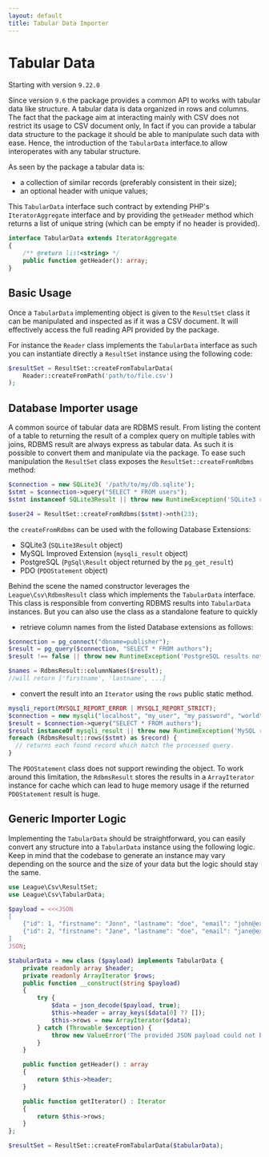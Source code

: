 ```yaml
---
layout: default
title: Tabular Data Importer
---
```


# Tabular Data

<p class="message-notice">Starting with version <code>9.22.0</code></p>

Since version `9.6` the package provides a common API to works with tabular data like structure. A tabular data
is data organized in rows and columns. The fact that the package aim at interacting mainly with CSV does not
restrict its usage to CSV document only, In fact if you can provide a tabular data structure to the package
it should be able to manipulate such data with ease. Hence, the introduction of the `TabularData` interface.to allow
interoperates with any tabular structure.

As seen by the package a tabular data is:

- a collection of similar records (preferably consistent in their size);
- an optional header with unique values;

This `TabularData` interface such contract by extending PHP's `IteratorAggregate` interface and by providing the
`getHeader` method which returns a list of unique string (which can be empty if no header is provided).

```php
interface TabularData extends IteratorAggregate
{
    /** @return list<string> */
    public function getHeader(): array;
}
```

## Basic Usage

Once a `TabularData` implementing object is given to the `ResultSet` class it can be manipulated and inspected as if
it was a CSV document. It will effectively access the full reading API provided by the package.

For instance the `Reader` class  implements the `TabularData` interface as such you can instantiate directly
a `ResultSet` instance using the following code:

```php
$resultSet = ResultSet::createFromTabularData(
    Reader::createFromPath('path/to/file.csv')
);
```

## Database Importer usage

A common source of tabular data are RDBMS result. From listing the content of a table to returning the result of
a complex query on multiple tables with joins, RDBMS result are always express as tabular data. As such it is possible
to convert them and manipulate via the package. To ease such manipulation the `ResultSet` class exposes the
`ResultSet::createFromRdbms` method:

```php
$connection = new SQLite3( '/path/to/my/db.sqlite');
$stmt = $connection->query("SELECT * FROM users");
$stmt instanceof SQLite3Result || throw new RuntimeException('SQLite3 results not available');

$user24 = ResultSet::createFromRdbms($stmt)->nth(23);
```

the `createFromRdbms` can be used with the following Database Extensions:

- SQLite3 (`SQLite3Result` object)
- MySQL Improved Extension (`mysqli_result` object)
- PostgreSQL (`PgSql\Result` object returned by the `pg_get_result`)
- PDO (`PDOStatement` object)

Behind the scene the named constructor leverages the `League\Csv\RdbmsResult` class which implements the `TabularData` interface.
This class is responsible from converting RDBMS results into `TabularData` instances. But you can also use the class
as a standalone feature to quickly

- retrieve column names from the listed Database extensions as follows:

```php
$connection = pg_connect("dbname=publisher");
$result = pg_query($connection, "SELECT * FROM authors");
$result !== false || throw new RuntimeException('PostgreSQL results not available');

$names = RdbmsResult::columnNames($result);
//will return ['firstname', 'lastname', ...]
```

- convert the result into an `Iterator` using the `rows` public static method.

```php
mysqli_report(MYSQLI_REPORT_ERROR | MYSQLI_REPORT_STRICT);
$connection = new mysqli("localhost", "my_user", "my_password", "world");
$result = $connection->query("SELECT * FROM authors");
$result instanceOf mysqli_result || throw new RuntimeException('MySQL results not available');
foreach (RdbmsResult::rows($stmt) as $record) {
  // returns each found record which match the processed query.
}
```

<p class="message-warning">The <code>PDOStatement</code> class does not support rewinding the object.
To work around this limitation, the <code>RdbmsResult</code> stores the results in a
<code>ArrayIterator</code> instance for cache which can lead to huge memory usage if the
returned <code>PDOStatement</code> result is huge.</p>

## Generic Importer Logic

Implementing the `TabularData` should be straightforward, you can easily convert any structure into a `TabularData` instance
using the following logic. Keep in mind that the codebase to generate an instance may vary depending on the source and the
size of your data but the logic should stay the same.

```php
use League\Csv\ResultSet;
use League\Csv\TabularData;

$payload = <<<JSON
[
    {"id": 1, "firstname": "Jonn", "lastname": "doe", "email": "john@example.com"},
    {"id": 2, "firstname": "Jane", "lastname": "doe", "email": "jane@example.com"},
]
JSON;

$tabularData = new class ($payload) implements TabularData {
    private readonly array $header;
    private readonly ArrayIterator $rows;
    public function __construct(string $payload)
    {
        try {
            $data = json_decode($payload, true);
            $this->header = array_keys($data[0] ?? []);
            $this->rows = new ArrayIterator($data);
        } catch (Throwable $exception) {
            throw new ValueError('The provided JSON payload could not be converted into a Tabular Data instance.', previous: $exception);
        }
    }

    public function getHeader() : array
    {
        return $this->header;
    }

    public function getIterator() : Iterator
    {
        return $this->rows;
    }
};

$resultSet = ResultSet::createFromTabularData($tabularData);
```
